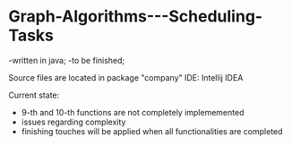 # Graph-Algorithms---Scheduling-Tasks
-written in java;
-to be finished;

Source files are located in package  "company"
IDE: Intellij IDEA

Current state:
- 9-th and 10-th functions are not completely implememented
- issues regarding complexity
- finishing touches will be applied when all functionalities are completed
